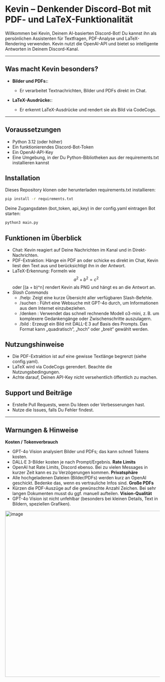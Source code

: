 # Kevin – Denkender Discord-Bot mit PDF- und LaTeX-Funktionalität



Willkommen bei Kevin, Deinem AI-basierten Discord-Bot! Du kannst ihn als persönlichen Assistenten für Textfragen, PDF-Analyse und LaTeX-Rendering verwenden. Kevin nutzt die OpenAI-API und bietet so intelligente Antworten in Deinem Discord-Kanal.

---


## Was macht Kevin besonders?

- **Bilder und PDFs:**:  
  - Er verarbeitet Textnachrichten, Bilder und PDFs direkt im Chat.  

- **LaTeX-Ausdrücke:**:  
  - Er erkennt LaTeX-Ausdrücke und rendert sie als Bild via CodeCogs.

---

## Voraussetzungen

- Python 3.12 (oder höher)
- Ein funktionierendes Discord-Bot-Token
- Ein OpenAI-API-Key
- Eine Umgebung, in der Du Python-Bibliotheken aus der requirements.txt installieren kannst


## Installation

Dieses Repository klonen oder herunterladen
requirements.txt installieren:
  ```bash
pip install -r requirements.txt
```
Deine Zugangsdaten (bot_token, api_key) in der config.yaml eintragen
Bot starten:
  ```bash
python3 main.py
```

## Funktionen im Überblick

- Chat: Kevin reagiert auf Deine Nachrichten im Kanal und in Direkt-Nachrichten.
- PDF-Extraktion: Hänge ein PDF an oder schicke es direkt im Chat, Kevin liest den Text aus und berücksichtigt ihn in der Antwort.
- LaTeX-Erkennung: Formeln wie $$a^2 + b^2 = c^2$$ oder \[(a + b)^n\] rendert Kevin als PNG und hängt es an die Antwort an.
- *Slash Commands*
  - /help: Zeigt eine kurze Übersicht aller verfügbaren Slash-Befehle.
  - /suchen <frage>: Führt eine Websuche mit GPT-4o durch, um Informationen aus dem Internet einzubeziehen.
  - /denken <prompt>: Verwendet das schnell rechnende Modell o3-mini, z. B. um komplexere Gedankengänge oder Zwischenschritte auszulagern.
  - /bild <prompt> <format>: Erzeugt ein Bild mit DALL-E 3 auf Basis des Prompts. Das Format kann „quadratisch“, „hoch“ oder „breit“ gewählt werden.

## Nutzungshinweise

- Die PDF-Extraktion ist auf eine gewisse Textlänge begrenzt (siehe config.yaml).
- LaTeX wird via CodeCogs gerendert. Beachte die Nutzungsbedingungen.
- Achte darauf, Deinen API-Key nicht versehentlich öffentlich zu machen.

## Support und Beiträge

- Erstelle Pull Requests, wenn Du Ideen oder Verbesserungen hast.
- Nutze die Issues, falls Du Fehler findest.

---


## Warnungen & Hinweise
**Kosten / Tokenverbrauch**
- GPT-4o Vision analysiert Bilder und PDFs; das kann schnell Tokens kosten.
- DALL·E 3-Bilder kosten je nach Prompt/Ergebnis.
**Rate Limits**
- OpenAI hat Rate Limits, Discord ebenso. Bei zu vielen Messages in kurzer Zeit kann es zu Verzögerungen kommen.
**Privatsphäre**
- Alle hochgeladenen Dateien (Bilder/PDFs) werden kurz an OpenAI geschickt. Bedenke das, wenn es vertrauliche Infos sind.
**Große PDFs**
- Kürzen die PDF-Auszüge auf die gewünschte Anzahl Zeichen. Bei sehr langen Dokumenten musst du ggf. manuell aufteilen.
**Vision-Qualität**
- GPT-4o Vision ist nicht unfehlbar (besonders bei kleinen Details, Text in Bildern, speziellen Grafiken).


<img width="539" alt="image" src="https://github.com/user-attachments/assets/a1c002ea-5b67-4365-a734-9b23f5e474c7" />




